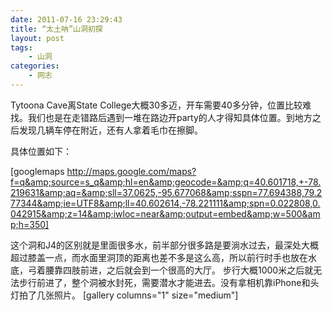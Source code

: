 ```yaml
---
date: 2011-07-16 23:29:43
title: “太土呐”山洞初探
layout: post
tags:
    - 山洞
categories:
    - 网志
---
```

<!--more-->

Tytoona Cave离State College大概30多迈，开车需要40多分钟，位置比较难找。我们也是在走错路后遇到一堆在路边开party的人才得知具体位置。到地方之后发现几辆车停在附近，还有人拿着毛巾在擦脚。

具体位置如下：

[googlemaps http://maps.google.com/maps?f=q&amp;source=s_q&amp;hl=en&amp;geocode=&amp;q=40.601718,+-78.219631&amp;aq=&amp;sll=37.0625,-95.677068&amp;sspn=77.694388,79.277344&amp;ie=UTF8&amp;ll=40.602614,-78.221111&amp;spn=0.022808,0.042915&amp;z=14&amp;iwloc=near&amp;output=embed&amp;w=500&amp;h=350]

这个洞和J4的区别就是里面很多水，前半部分很多路是要淌水过去，最深处大概超过膝盖一点，而水面里洞顶的距离也差不多是这么高，所以前行时手也放在水底，弓着腰靠四肢前进，之后就会到一个很高的大厅。
步行大概1000米之后就无法步行前进了，整个洞被水封死，需要潜水才能进去。没有拿相机靠iPhone和头灯拍了几张照片。
[gallery columns="1" size="medium"] 